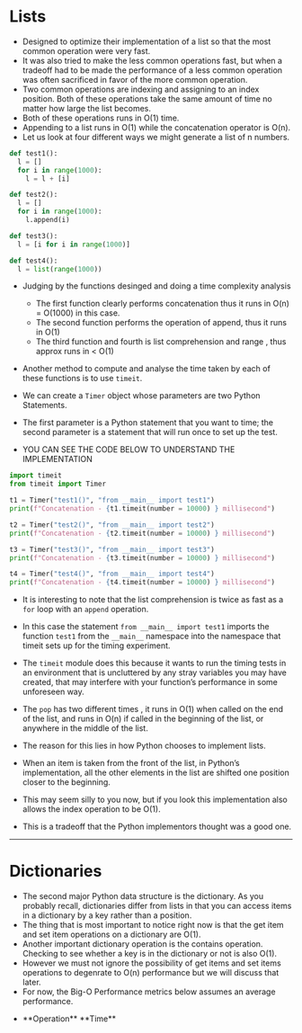 # Lists
- Designed to optimize their implementation of a list so that the most common operation were very fast.
- It was also tried to make the less common operations fast, but when a tradeoff had to be made the performance of a less common operation was often sacrificed in favor of the more common operation.
- Two common operations are indexing and assigning to an index position. Both of these operations take the same amount of time no matter how large the list becomes.
- Both of these operations runs in O(1) time.
- Appending to a list runs in O(1) while the concatenation operator is O(n).
- Let us look at four different ways we might generate a list of n numbers.
``` python
def test1():
  l = []
  for i in range(1000):
    l = l + [i]
```

``` python
def test2():
  l = []
  for i in range(1000):
    l.append(i)
```

``` python
def test3():
  l = [i for i in range(1000)]
```

``` python
def test4():
  l = list(range(1000))
```
- Judging by the functions desinged and doing a time complexity analysis
    - The first function clearly performs concatenation thus it runs in O(n) = O(1000) in this case.
    - The second function performs the operation of append, thus it runs in O(1)
    - The third function and fourth is list comprehension and range , thus approx runs in < O(1)

- Another method to compute and analyse the time taken by each of these functions is to use `timeit`.
- We can create a `Timer` object whose parameters are two Python Statements.
- The first parameter is a Python statement that you want to time; the second parameter is a statement that will run once to set up the test.
- YOU CAN SEE THE CODE BELOW TO UNDERSTAND THE IMPLEMENTATION
``` python
import timeit
from timeit import Timer

t1 = Timer("test1()", "from __main__ import test1")
print(f"Concatenation - {t1.timeit(number = 10000) } millisecond")

t2 = Timer("test2()", "from __main__ import test2")
print(f"Concatenation - {t2.timeit(number = 10000) } millisecond")

t3 = Timer("test3()", "from __main__ import test3")
print(f"Concatenation - {t3.timeit(number = 10000) } millisecond")

t4 = Timer("test4()", "from __main__ import test4")
print(f"Concatenation - {t4.timeit(number = 10000) } millisecond")
```

- It is interesting to note that the list comprehension is twice as fast as a `for` loop with an `append` operation.
-  In this case the statement `from __main__ import test1` imports the function `test1` from the `__main__` namespace into the namespace that timeit sets up for the timing experiment.
-  The `timeit` module does this because it wants to run the timing tests in an environment that is uncluttered by any stray variables you may have created, that may interfere with your function’s performance in some unforeseen way.

- The `pop` has two different times , it runs in O(1) when called on the end of the list, and runs in O(n) if called in the beginning of the list, or anywhere in the middle of the list.
-  The reason for this lies in how Python chooses to implement lists.
-  When an item is taken from the front of the list, in Python’s implementation, all the other elements in the list are shifted one position closer to the beginning.
-  This may seem silly to you now, but if you look this implementation also allows the index operation to be O(1).
-  This is a tradeoff that the Python implementors thought was a good one.

<hr/>

# Dictionaries
-  The second major Python data structure is the dictionary. As you probably recall, dictionaries differ from lists in that you can access items in a dictionary by a key rather than a position.
-  The thing that is most important to notice right now is that the get item and set item operations on a dictionary are O(1).
-  Another important dictionary operation is the contains operation. Checking to see whether a key is in the dictionary or not is also O(1).
- However we must not ignore the possibility of get items and set items operations to degenrate to O(n) performance but we will discuss that later.
- For now, the Big-O Performance metrics below assumes an average performance.
<ul>
  <li> **Operation**      **Time**</li>
</ul>
